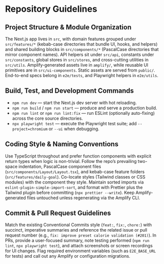 # Repository Guidelines

## Project Structure & Module Organization

The Next.js app lives in `src`, with domain features grouped under `src/features/*` (kebab-case directories that bundle UI, hooks, and helpers) and shared building blocks in `src/components/*` (PascalCase directories that mirror component names). API helpers sit under `src/api`, constants under `src/constants`, global stores in `src/stores`, and cross-cutting utilities in `src/utils`. Amplify-generated assets live in `amplify/`, while reusable UI primitives are in `src/ui-components`. Static assets are served from `public/`. End-to-end specs belong in `e2e/tests`, and Playwright helpers in `e2e/utils`.

## Build, Test, and Development Commands

- `npm run dev` — start the Next.js dev server with hot reloading.
- `npm run build` / `npm run start` — produce and serve a production build.
- `npm run lint` or `npm run lint:fix` — run ESLint (optionally auto-fixing) across the core source directories.
- `npx playwright test` — execute the Playwright test suite; add `--project=chromium` or `--ui` when debugging.

## Coding Style & Naming Conventions

Use TypeScript throughout and prefer function components with explicit return types when logic is non-trivial. Follow the repo’s prevailing two-space indentation, PascalCase component files (`src/components/Layout/Layout.tsx`), and kebab-case feature folders (`src/features/daily-goal`). Co-locate styles (Tailwind classes or CSS modules) with the component they style. Maintain sorted imports via `eslint-plugin-simple-import-sort`, and format with Prettier plus the Tailwind plugin before committing (`npx prettier --write`). Keep Amplify-generated files untouched unless regenerating via the Amplify CLI.

## Commit & Pull Request Guidelines

Match the existing Conventional Commits style (`feat:`, `fix:`, `chore:`) with succinct, imperative summaries and reference the related issue or pull request number (e.g., `fix: improve preset calorie validation (#201)`). In PRs, provide a user-focused summary, note testing performed (`npm run lint`, `npx playwright test`), and attach screenshots or screen recordings for UI changes. Flag required environment variables (such as `E2E_BASE_URL` for tests) and call out any Amplify or configuration migrations.
